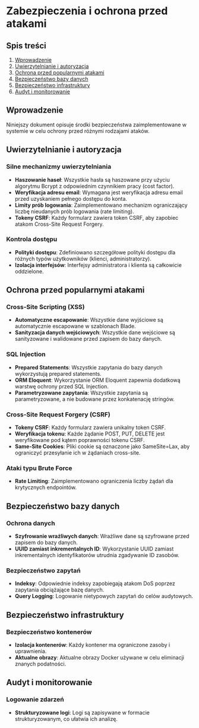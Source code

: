 # Zabezpieczenia i ochrona przed atakami

## Spis treści

1. [Wprowadzenie](#wprowadzenie)
2. [Uwierzytelnianie i autoryzacja](#uwierzytelnianie-i-autoryzacja)
3. [Ochrona przed popularnymi atakami](#ochrona-przed-popularnymi-atakami)
4. [Bezpieczeństwo bazy danych](#bezpieczeństwo-bazy-danych)
5. [Bezpieczeństwo infrastruktury](#bezpieczeństwo-infrastruktury)
6. [Audyt i monitorowanie](#audyt-i-monitorowanie)

## Wprowadzenie

Niniejszy dokument opisuje środki bezpieczeństwa zaimplementowane w systemie w celu ochrony przed różnymi rodzajami ataków.

## Uwierzytelnianie i autoryzacja

### Silne mechanizmy uwierzytelniania

- **Haszowanie haseł**: Wszystkie hasła są haszowane przy użyciu algorytmu Bcrypt z odpowiednim czynnikiem pracy (cost factor).
- **Weryfikacja adresu email**: Wymagana jest weryfikacja adresu email przed uzyskaniem pełnego dostępu do konta.
- **Limity prób logowania**: Zaimplementowano mechanizm ograniczający liczbę nieudanych prób logowania (rate limiting).
- **Tokeny CSRF**: Każdy formularz zawiera token CSRF, aby zapobiec atakom Cross-Site Request Forgery.

### Kontrola dostępu

- **Polityki dostępu**: Zdefiniowano szczegółowe polityki dostępu dla różnych typów użytkowników (klienci, administratorzy).
- **Izolacja interfejsów**: Interfejsy administratora i klienta są całkowicie oddzielone.

## Ochrona przed popularnymi atakami

### Cross-Site Scripting (XSS)

- **Automatyczne escapowanie**: Wszystkie dane wyjściowe są automatycznie escapowane w szablonach Blade.
- **Sanityzacja danych wejściowych**: Wszystkie dane wejściowe są sanityzowane i walidowane przed zapisem do bazy danych.

### SQL Injection

- **Prepared Statements**: Wszystkie zapytania do bazy danych wykorzystują prepared statements.
- **ORM Eloquent**: Wykorzystanie ORM Eloquent zapewnia dodatkową warstwę ochrony przed SQL Injection.
- **Parametryzowane zapytania**: Wszystkie zapytania są parametryzowane, a nie budowane przez konkatenację stringów.

### Cross-Site Request Forgery (CSRF)

- **Tokeny CSRF**: Każdy formularz zawiera unikalny token CSRF.
- **Weryfikacja tokenu**: Każde żądanie POST, PUT, DELETE jest weryfikowane pod kątem poprawności tokenu CSRF.
- **Same-Site Cookies**: Pliki cookie są oznaczone jako SameSite=Lax, aby ograniczyć przesyłanie ich w żądaniach cross-site.

### Ataki typu Brute Force

- **Rate Limiting**: Zaimplementowano ograniczenia liczby żądań dla krytycznych endpointów.

## Bezpieczeństwo bazy danych

### Ochrona danych

- **Szyfrowanie wrażliwych danych**: Wrażliwe dane są szyfrowane przed zapisem do bazy danych.
- **UUID zamiast inkrementalnych ID**: Wykorzystanie UUID zamiast inkrementalnych identyfikatorów utrudnia zgadywanie ID zasobów.

### Bezpieczeństwo zapytań

- **Indeksy**: Odpowiednie indeksy zapobiegają atakom DoS poprzez zapytania obciążające bazę danych.
- **Query Logging**: Logowanie nietypowych zapytań do celów audytowych.

## Bezpieczeństwo infrastruktury

### Bezpieczeństwo kontenerów

- **Izolacja kontenerów**: Każdy kontener ma ograniczone zasoby i uprawnienia.
- **Aktualne obrazy**: Aktualne obrazy Docker używane w celu eliminacji znanych podatności.

## Audyt i monitorowanie

### Logowanie zdarzeń

- **Strukturyzowane logi**: Logi są zapisywane w formacie strukturyzowanym, co ułatwia ich analizę.
